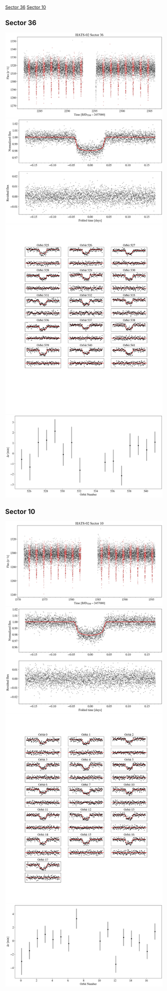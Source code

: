 [Sector 36](#sector36)
[Sector 10](#sector10)

<a name = "sector36"></a>
## Sector 36
![alt text](/tt/HATS-02_Sector_36/HATS-02_Sector_36_a_TimeSeries.png)
![alt text](/tt/HATS-02_Sector_36/HATS-02_Sector_36_b_FoldedLightCurve.png)
![alt text](/tt/HATS-02_Sector_36/HATS-02_Sector_36_b_IndividualTransitsWithFit.png)
![alt text](/tt/HATS-02_Sector_36/HATS-02_Sector_36_c_TimingResiduals.png)

<a name = "sector10"></a>
## Sector 10
![alt text](/tt/HATS-02_Sector_10/HATS-02_Sector_10_a_TimeSeries.png)
![alt text](/tt/HATS-02_Sector_10/HATS-02_Sector_10_b_FoldedLightCurve.png)
![alt text](/tt/HATS-02_Sector_10/HATS-02_Sector_10_b_IndividualTransitsWithFit.png)
![alt text](/tt/HATS-02_Sector_10/HATS-02_Sector_10_c_TimingResiduals.png)

